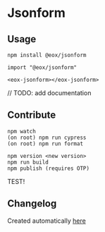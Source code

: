 # Jsonform

## Usage

```
npm install @eox/jsonform
```

```
import "@eox/jsonform"

<eox-jsonform></eox-jsonform>
```

// TODO: add documentation

## Contribute

```
npm watch
(on root) npm run cypress
(on root) npm run format

npm version <new version>
npm run build
npm publish (requires OTP)
```

TEST!

## Changelog

Created automatically [here](./CHANGELOG.md)

